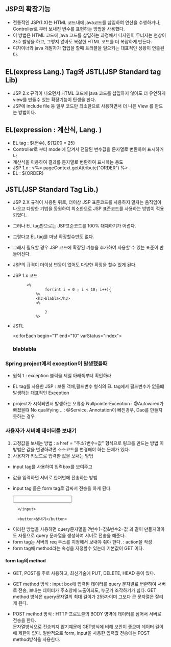 ## JSP의 확장기능
* 전통적인 JSP(1.X)는 HTML 코드내에 java코드를 삽입하여 연산을 수행하거나,
Controller로 부터 보내진 변수를 표현하는 방법을 사용했다.
* 이 방법은 HTML 코드에 java 코드를 삽입하는 과정에서 디자인이 무너지는 현상이
자주 발생을 하고, 그렇지 않아도 복잡한 HTML 코드를 더 복잡하게 만든다.
* 디자이너와 java 개발자가 협업을 할때 트러블을 일으키는 대표적인 상황이 연출된다.

## EL(express Lang.) Tag와 JSTL(JSP Standard tag Lib)
* JSP 2.x 규격이 나오면서 HTML 코드에 java 코드를 삽입하지 않아도 더 유연하게
view를 만들수 있는 확장기능이 탄생을 한다.
* JSP에 include file 등 일부 코드만 최소한으로 사용하면서 더 나은 View 를 만드는 방법이다.

## EL(expression : 계산식, Lang. )
* EL tag : ${변수}, ${1200 * 25}
* Controller로 부터 model에 담겨서 전달된 변수값을 문자열로 변환하여 표시하거나
* 계산식을 이용하여 결과를 문자열로 변환하여 표시하는 용도
* JSP 1.x : <%= pageContext.getAttribute("ORDER") %>
* EL : ${ORDER}

## JSTL(JSP Standard Tag Lib.)
* JSP 2.X 규격이 사용된 뒤로, 더이상 JSP 표준코드를 사용하지 말자는 움직임이 나오고
다양한 기법을 동원하여 최소한으로 JSP 표준코드를 사용하는 방법이 적용되었다.
* 그러나 EL tag만으로는 JSP표준코드를 100% 대체하기가 어렵다.
* 그렇다고 EL tag를 마냥 확장할수만도 없다.
* 그래서 필요할 경우 JSP 코드에 확장된 기능을 추가하여 사용할 수 있는 표준이 만들어진다. 
* JSP의 규격이 더이상 변동이 없어도 다양한 확장을 할수 있게 된다.

* JSP 1.x 코드 

	        <% 
					for(int i = 0 ; i < 10; i++){
				%>	
				<h3>blabla</h3>
				<%
				
					}
				%>
				
* JSTL


	<c:forEach begin="1" end="10" varStatus="index">
	<h3>blablabla</h3>
	</c:forEach>
	
### Spring project에서 exception이 발생했을때
* 원칙 1 : exception 블럭을 제일  아래쪽부터 확인하라
* EL tag를 사용한 JSP : 보통 객채,필드변수 형식의 EL tag에서 필드변수가 없을떄
발생하는 대표적인 Exception

* project가 시작되면서 발생하는 오류중
NullpointerExceotion : @Autowired가 빠졌을떄
No qualifying .. : @Service, Annotation이 빠진경우, Dao를 만들지 못하는 경우	

### 사용자가 서버에 데이터를 보내기
1. 고정값을 보내는 방법 : a href = "주소?변수=값" 형식으로 링크를 만드는 방법
이방법은 값을 변경하려면 소스코드를 변경해야 하는 문제가 있다.
2. 사용자가 키보드로 입력한 값을 보내는 방법
- input tag를 사용하여 입력box를 보여주고
- 값을 입력하면 서버로 한꺼번에 전송하는 방법
- input tag 들은 form tag로 감싸서 전송을 하게 된다.

	<form>
		<input>
		
		
		</input>
		
		<button>보내기</button>
		
	<form>								
			
* 이러한 방법을 사용하면 query문자열을 ?변수1=값&변수2=값 과 같이 만들지않아도 자동으로 
query 문자열을 생성하여 서버로 전송을 해준다.
* form tag는 서버의 req 주소를 지정해서 보내야 줘야 한다. : action을 작성
* form tag에 method라는 속성을 지정할수 있는데 기본값이 GET 이다.

#### form tag의 method
* GET, POST를 주로 사용하고, 최신기술에 PUT, DELETE, HEAD 등이 있다.
* GET method 방식 : input box에 입력된 데이터를 query 문자열로 변환하여 서버로 전송,
보내는 데이터가 주소창에 노출이되도, 누군가 조작하기가 쉽다.
GET method 방식은 query문자열의 최대 길이가 255자이며 그보다 큰 문자열은 잘리게 된다.

* POST method 방식 : HTTP 프로토콜의 BODY 영역에 데이터를 심어서 서버로 전송을 한다.			
문자열방식으로 전송되지 않기떄문에 GET방식에 비해 보안이 좋으며 데이터 길이에 제한이 없다.
일반적으로 form, input을 사용한 입력값 전송에는 POST method방식을 사용한다.